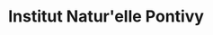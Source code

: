---
title: "Institut Natur'elle Pontivy"
url: /pontivy/institut-naturelle-pontivy/
shop: Kosmetik
---